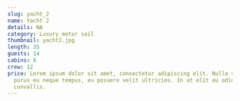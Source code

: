 ```yaml
---
slug: yacht_2
name: Yacht 2
details: NA
category: Luxury motor sail
thumbnail: yacht2.jpg
length: 35
guests: 14
cabins: 6
crew: 12
price: Lorem ipsum dolor sit amet, consectetur adipiscing elit. Nulla vestibulum
  purus eu neque tempus, eu posuere velit ultricies. In at elit eu odio lacinia
  convallis.
---
```

